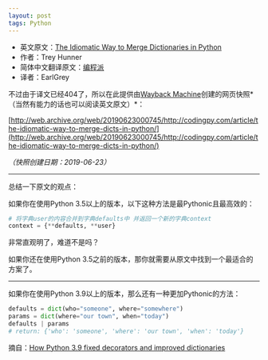 ```yaml
---
layout: post
tags: Python
---
```


- 英文原文：[The Idiomatic Way to Merge Dictionaries in Python](https://treyhunner.com/2016/02/how-to-merge-dictionaries-in-python/)
- 作者：Trey Hunner
- 简体中文翻译原文：[编程派](https://codingpy.com/article/the-idiomatic-way-to-merge-dicts-in-python/)
- 译者：EarlGrey

不过由于译文已经404了，所以在此提供由[Wayback Machine](http://web.archive.org/)创建的网页快照*（当然有能力的话也可以阅读英文原文）*：

[http://web.archive.org/web/20190623000745/http://codingpy.com/article/the-idiomatic-way-to-merge-dicts-in-python/](http://web.archive.org/web/20190623000745/http://codingpy.com/article/the-idiomatic-way-to-merge-dicts-in-python/)

*（快照创建日期：2019-06-23）*

------
总结一下原文的观点：

如果你在使用Python 3.5以上的版本，以下这种方法是最Pythonic且最高效的：
```python
# 将字典user的内容合并到字典defaults中 并返回一个新的字典context 
context = {**defaults, **user}
```
非常直观明了，难道不是吗？

如果你还在使用Python 3.5之前的版本，那你就需要从原文中找到一个最适合的方案了。

------
如果你在使用Python 3.9以上的版本，那么还有一种更加Pythonic的方法：
```python
defaults = dict(who="someone", where="somewhere")
params = dict(where="our town", when="today")
defaults | params
# return: {'who': 'someone', 'where': 'our town', 'when': 'today'}
```
摘自：[How Python 3.9 fixed decorators and improved dictionaries](https://opensource.com/article/21/5/python-39-features)
